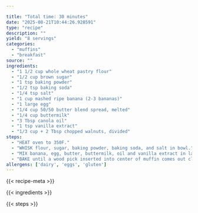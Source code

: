 ```yaml
---

title: "Total time: 30 minutes"
date: "2025-08-21T10:44:26.928591"
type: "recipe"
description: ""
yield: "8 servings"
categories:
  - "muffins"
  - "breakfast"
source: ""
ingredients:
  - "1 1/2 cup whole wheat pastry flour"
  - "1/2 cup brown sugar"
  - "1 tsp baking powder"
  - "1/2 tsp baking soda"
  - "1/4 tsp salt"
  - "1 cup mashed ripe banana (2-3 bananas)"
  - "1 large egg"
  - "1/4 cup 50/50 butter blend spread, melted"
  - "1/4 cup buttermilk"
  - "3 Tbsp canola oil"
  - "1 tsp vanilla extract"
  - "1/3 cup + 2 Tbsp chopped walnuts, divided"
steps:
  - "HEAT oven to 350F."
  - "WHISK flour, sugar, baking powder, baking soda, and salt in bowl."
  - "MIX banana, egg, butter, buttermilk, oil and vanilla extract in large bowl until smooth. Gradually add flour mixture and stir until blended. Add 1/3 cup of the walnuts and mix thoroughly. FILL muffin cups three-quarters full. Sprinkle remaining 2 Tbsp walnuts over tops."
  - "BAKE until a wood pick inserted into center of muffin comes out clean, 15 to 20 minutes."
allergens: ['dairy', 'eggs', 'gluten']
---
```


{{< recipe-meta >}}

{{< ingredients >}}

{{< steps >}}
